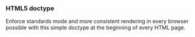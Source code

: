 ### HTML5 doctype

Enforce standards mode and more consistent rendering in every browser possible with this simple doctype at the beginning of every HTML page.